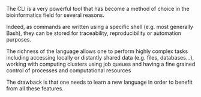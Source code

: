 

The CLI is a very powerful tool that has become a method of choice in the bioinformatics field for several reasons. 

Indeed, as commands are written using a specific shell (e.g. most generally Bash), they can be stored for traceability, reproducibility or automation purposes.

The richness of the language allows one to perform highly complex tasks including accessing locally or distantly shared data (e.g. files, databases...), working with computing clusters using job queues and having a fine grained control of processes and computational resources

The drawback is that one needs to learn a new language in order to benefit from all these features.


